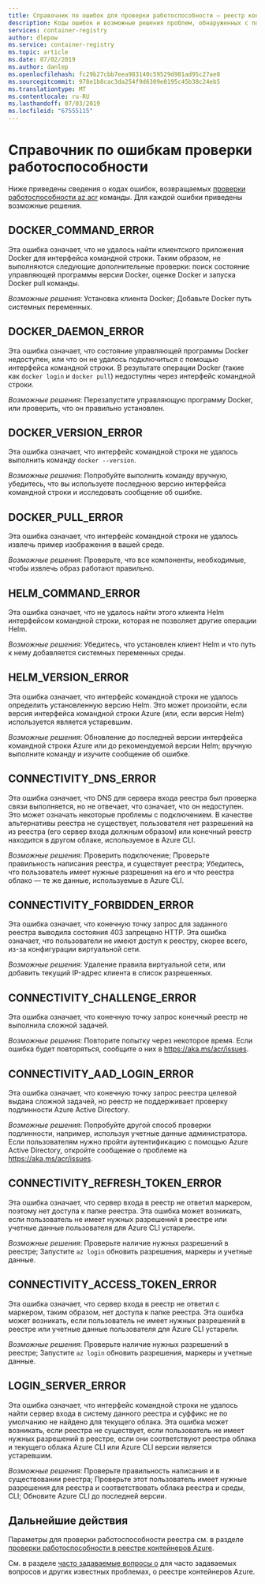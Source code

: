 ```yaml
---
title: Справочник по ошибок для проверки работоспособности — реестр контейнеров Azure
description: Коды ошибок и возможные решения проблем, обнаруженных с помощью команды az acr Проверка работоспособности диагностики в реестре контейнеров Azure
services: container-registry
author: dlepow
ms.service: container-registry
ms.topic: article
ms.date: 07/02/2019
ms.author: danlep
ms.openlocfilehash: fc29b27cbb7eea983140c59529d981ad95c27ae8
ms.sourcegitcommit: 978e1b8cac3da254f9d6309e0195c45b38c24eb5
ms.translationtype: MT
ms.contentlocale: ru-RU
ms.lasthandoff: 07/03/2019
ms.locfileid: "67555115"
---
```

# <a name="health-check-error-reference"></a>Справочник по ошибкам проверки работоспособности

Ниже приведены сведения о кодах ошибок, возвращаемых [проверки работоспособности az acr][az-acr-check-health] команды. Для каждой ошибки приведены возможные решения.

## <a name="dockercommanderror"></a>DOCKER_COMMAND_ERROR

Эта ошибка означает, что не удалось найти клиентского приложения Docker для интерфейса командной строки. Таким образом, не выполняются следующие дополнительные проверки: поиск состояние управляющей программы версии Docker, оценке Docker и запуска Docker pull команды.

*Возможные решения*: Установка клиента Docker; Добавьте Docker путь системных переменных.

## <a name="dockerdaemonerror"></a>DOCKER_DAEMON_ERROR

Эта ошибка означает, что состояние управляющей программы Docker недоступен, или что он не удалось подключиться с помощью интерфейса командной строки. В результате операции Docker (такие как `docker login` и `docker pull`) недоступны через интерфейс командной строки.

*Возможные решения*: Перезапустите управляющую программу Docker, или проверить, что он правильно установлен.

## <a name="dockerversionerror"></a>DOCKER_VERSION_ERROR

Эта ошибка означает, что интерфейс командной строки не удалось выполнить команду `docker --version`.

*Возможные решения*: Попробуйте выполнить команду вручную, убедитесь, что вы используете последнюю версию интерфейса командной строки и исследовать сообщение об ошибке.

## <a name="dockerpullerror"></a>DOCKER_PULL_ERROR

Эта ошибка означает, что интерфейс командной строки не удалось извлечь пример изображения в вашей среде.

*Возможные решения*: Проверьте, что все компоненты, необходимые, чтобы извлечь образ работают правильно.

## <a name="helmcommanderror"></a>HELM_COMMAND_ERROR

Эта ошибка означает, что не удалось найти этого клиента Helm интерфейсом командной строки, которая не позволяет другие операции Helm.

*Возможные решения*: Убедитесь, что установлен клиент Helm и что путь к нему добавляется системных переменных среды.

## <a name="helmversionerror"></a>HELM_VERSION_ERROR

Эта ошибка означает, что интерфейс командной строки не удалось определить установленную версию Helm. Это может произойти, если версия интерфейса командной строки Azure (или, если версия Helm) используется является устаревшим.

*Возможные решения*: Обновление до последней версии интерфейса командной строки Azure или до рекомендуемой версии Helm; вручную выполните команду и изучите сообщение об ошибке.

## <a name="connectivitydnserror"></a>CONNECTIVITY_DNS_ERROR

Эта ошибка означает, что DNS для сервера входа реестра был проверка связи выполняется, но не отвечает, что означает, что он недоступен. Это может означать некоторые проблемы с подключением. В качестве альтернативы реестра не существует, пользователя нет разрешений на из реестра (его сервер входа должным образом) или конечный реестр находится в другом облаке, используемое в Azure CLI.

*Возможные решения*: Проверить подключение; Проверьте правильность написания реестра, и существует реестра; Убедитесь, что пользователь имеет нужные разрешения на его и что реестра облако — те же данные, используемые в Azure CLI.

## <a name="connectivityforbiddenerror"></a>CONNECTIVITY_FORBIDDEN_ERROR

Эта ошибка означает, что конечную точку запрос для заданного реестра выводила состояния 403 запрещено HTTP. Эта ошибка означает, что пользователи не имеют доступ к реестру, скорее всего, из-за конфигурации виртуальной сети.

*Возможные решения*: Удаление правила виртуальной сети, или добавить текущий IP-адрес клиента в список разрешенных.

## <a name="connectivitychallengeerror"></a>CONNECTIVITY_CHALLENGE_ERROR

Эта ошибка означает, что конечную точку запрос конечный реестр не выполнила сложной задачей.

*Возможные решения*: Повторите попытку через некоторое время. Если ошибка будет повторяться, сообщите о них в https://aka.ms/acr/issues.

## <a name="connectivityaadloginerror"></a>CONNECTIVITY_AAD_LOGIN_ERROR

Эта ошибка означает, что конечную точку запрос реестра целевой выдана сложной задачей, но реестр не поддерживает проверку подлинности Azure Active Directory.

*Возможные решения*: Попробуйте другой способ проверки подлинности, например, используя учетные данные администратора. Если пользователям нужно пройти аутентификацию с помощью Azure Active Directory, откройте сообщение о проблеме на https://aka.ms/acr/issues.

## <a name="connectivityrefreshtokenerror"></a>CONNECTIVITY_REFRESH_TOKEN_ERROR

Эта ошибка означает, что сервер входа в реестр не ответил маркером, поэтому нет доступа к папке реестра. Эта ошибка может возникать, если пользователь не имеет нужных разрешений в реестре или учетные данные пользователя для Azure CLI устарели.

*Возможные решения*: Проверьте наличие нужных разрешений в реестре; Запустите `az login` обновить разрешения, маркеры и учетные данные.

## <a name="connectivityaccesstokenerror"></a>CONNECTIVITY_ACCESS_TOKEN_ERROR

Эта ошибка означает, что сервер входа в реестр не ответил с маркером, таким образом, нет доступа к папке реестра. Эта ошибка может возникать, если пользователь не имеет нужных разрешений в реестре или учетные данные пользователя для Azure CLI устарели.

*Возможные решения*: Проверьте наличие нужных разрешений в реестре; Запустите `az login` обновить разрешения, маркеры и учетные данные.

## <a name="loginservererror"></a>LOGIN_SERVER_ERROR

Эта ошибка означает, что интерфейс командной строки не удалось найти сервер входа в систему данного реестра и суффикс не по умолчанию не найдено для текущего облака. Эта ошибка может возникать, если реестра не существует, если пользователь не имеет нужных разрешений в реестре, если они соответствуют реестра облака и текущего облака Azure CLI или Azure CLI версии является устаревшим.

*Возможные решения*: Проверьте правильность написания и в существовании реестра; Проверьте этот пользователь имеет нужные разрешения для реестра и соответствовать облака реестра и среды, CLI; Обновите Azure CLI до последней версии.

## <a name="next-steps"></a>Дальнейшие действия

Параметры для проверки работоспособности реестра см. в разделе [проверки работоспособности в реестре контейнеров Azure](container-registry-check-health.md).

См. в разделе [часто задаваемые вопросы о](container-registry-faq.md) для часто задаваемых вопросов и других известных проблемах, о реестре контейнеров Azure.





<!-- LINKS - internal -->
[az-acr-check-health]: /cli/azure/acr#az-acr-check-health
